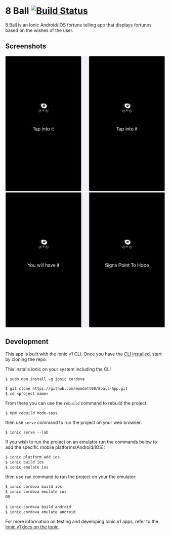 # 8 Ball [![Build Status](https://travis-ci.org/NativeScript/sample-Groceries.svg?branch=release)](https://travis-ci.org/NativeScript/sample-Groceries)

8 Ball is an Ionic Android/IOS fortune telling app that displays fortunes based on the wishes of the user. 


<h2 id="screenshots">Screenshots</h2>

![](assets/screenshots/8ball_a.png)
![](assets/screenshots/8ball_c.png)


<h2 id="development">Development</h2>

This app is built with the Ionic v1 CLI. Once you have the [CLI installed](https://ionicframework.com/docs/v1/), start by cloning the repo:


This installs ionic on your system including the CLI 
```
$ sudo npm install -g ionic cordova
```

```
$ git clone https://github.com/emodatt08/8ball-App.git
$ cd <project name>
```

From there you can use the `rebuild` command to rebuild the project:

```
$ npm rebuild node-sass
```

then use `serve` command to run the project on your web browser:

```
$ ionic serve --lab
```

If you wish to run the project on an emulator run the commands below to add the specific  mobile platforms(Android/IOS):

```
$ ionic platform add ios
$ ionic build ios
$ ionic emulate ios
```

then use `run` command to run the project on your the emulator:

```
$ ionic cordova build ios
$ ionic cordova emulate ios
OR

$ ionic cordova build android
$ ionic cordova emulate android

```


For more information on testing and developing Ionic v1 apps, refer to the [Ionic v1 docs on the topic](https://ionicframework.com/docs/v1/guide/testing.html).
